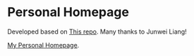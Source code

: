 # Personal Homepage

Developed based on [This repo](https://github.com/JunweiLiang/junweiliang.github.io). Many thanks to Junwei Liang!

[My Personal Homepage](https://junweiliang.github.io/).
